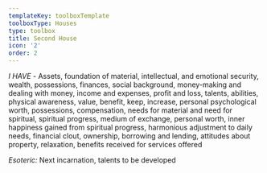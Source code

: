 ```yaml
---
templateKey: toolboxTemplate
toolboxType: Houses
type: toolbox
title: Second House
icon: '2'
order: 2
---
```

_I HAVE_ - Assets, foundation of material, intellectual, and emotional security, wealth, possessions, finances, social background, money-making and dealing with money, income and expenses, profit and loss, talents, abilities, physical awareness, value, benefit, keep, increase, personal psychological worth, possessions, compensation, needs for material and need for spiritual, spiritual progress, medium of exchange, personal worth, inner happiness gained from spiritual progress, harmonious adjustment to daily needs, financial clout, ownership, borrowing and lending, attitudes about property, relaxation, benefits received for services offered



_Esoteric:_ Next incarnation, talents to be developed
